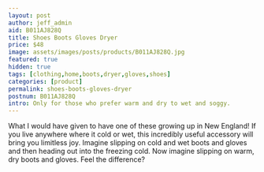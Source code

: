 ```yaml
---
layout: post
author: jeff_admin
aid: B011AJ828Q
title: Shoes Boots Gloves Dryer
price: $48
image: assets/images/posts/products/B011AJ828Q.jpg
featured: true
hidden: true
tags: [clothing,home,boots,dryer,gloves,shoes]
categories: [product]
permalink: shoes-boots-gloves-dryer
postnum: B011AJ828Q
intro: Only for those who prefer warm and dry to wet and soggy.
---
```

<P>
What I would have given to have one of these growing up in New England!  If you live anywhere where it cold or wet, this incredibly useful accessory will bring you limitless joy.  Imagine slipping on cold and wet boots and gloves and then heading out into the freezing cold.  Now imagine slipping on warm, dry boots and gloves.  Feel the difference?</P>
<P>
</P>
